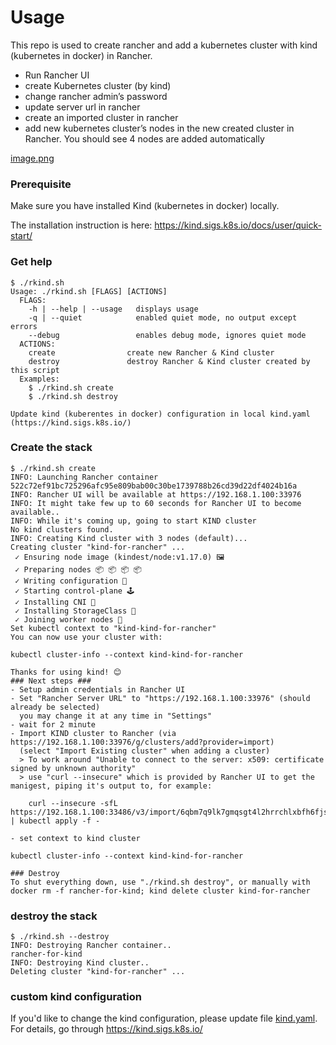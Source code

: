 # Usage

This repo is used to create rancher and add a kubernetes cluster with kind (kubernetes in docker) in Rancher.

* Run Rancher UI
* create Kubernetes cluster (by kind)
* change rancher admin’s password
* update server url in rancher
* create an imported cluster in rancher
* add new kubernetes cluster’s nodes in the new created cluster in Rancher. You should see 4 nodes are added automatically

[image.png](image.png)

### Prerequisite

Make sure you have installed Kind (kubernetes in docker) locally.

The installation instruction is here: https://kind.sigs.k8s.io/docs/user/quick-start/

### Get help

```
$ ./rkind.sh
Usage: ./rkind.sh [FLAGS] [ACTIONS]
  FLAGS:
    -h | --help | --usage   displays usage
    -q | --quiet            enabled quiet mode, no output except errors
    --debug                 enables debug mode, ignores quiet mode
  ACTIONS:
    create                create new Rancher & Kind cluster
    destroy               destroy Rancher & Kind cluster created by this script
  Examples:
    $ ./rkind.sh create
    $ ./rkind.sh destroy

Update kind (kuberentes in docker) configuration in local kind.yaml (https://kind.sigs.k8s.io/)
```

### Create the stack

```
$ ./rkind.sh create
INFO: Launching Rancher container
522c72ef91bc725296afc95e809bab00c30be1739788b26cd39d22df4024b16a
INFO: Rancher UI will be available at https://192.168.1.100:33976
INFO: It might take few up to 60 seconds for Rancher UI to become available..
INFO: While it's coming up, going to start KIND cluster
No kind clusters found.
INFO: Creating Kind cluster with 3 nodes (default)...
Creating cluster "kind-for-rancher" ...
 ✓ Ensuring node image (kindest/node:v1.17.0) 🖼
 ✓ Preparing nodes 📦 📦 📦 📦
 ✓ Writing configuration 📜
 ✓ Starting control-plane 🕹️
 ✓ Installing CNI 🔌
 ✓ Installing StorageClass 💾
 ✓ Joining worker nodes 🚜
Set kubectl context to "kind-kind-for-rancher"
You can now use your cluster with:

kubectl cluster-info --context kind-kind-for-rancher

Thanks for using kind! 😊
### Next steps ###
- Setup admin credentials in Rancher UI
- Set "Rancher Server URL" to "https://192.168.1.100:33976" (should already be selected)
  you may change it at any time in "Settings"
- wait for 2 minute
- Import KIND cluster to Rancher (via https://192.168.1.100:33976/g/clusters/add?provider=import)
  (select "Import Existing cluster" when adding a cluster)
  > To work around "Unable to connect to the server: x509: certificate signed by unknown authority"
  > use "curl --insecure" which is provided by Rancher UI to get the manigest, piping it's output to, for example:

    curl --insecure -sfL https://192.168.1.100:33486/v3/import/6qbm7q9lk7gmqsgt4l2hrrchlxbfh6fjskzb8tx84mjrl9jvhb8xcm.yaml | kubectl apply -f -

- set context to kind cluster

kubectl cluster-info --context kind-kind-for-rancher

### Destroy
To shut everything down, use "./rkind.sh destroy", or manually with
docker rm -f rancher-for-kind; kind delete cluster kind-for-rancher
```
### destroy the stack

```
$ ./rkind.sh --destroy
INFO: Destroying Rancher container..
rancher-for-kind
INFO: Destroying Kind cluster..
Deleting cluster "kind-for-rancher" ...
```

### custom kind configuration

If you'd like to change the kind configuration, please update file [kind.yaml](kind.yaml). For details, go through https://kind.sigs.k8s.io/
